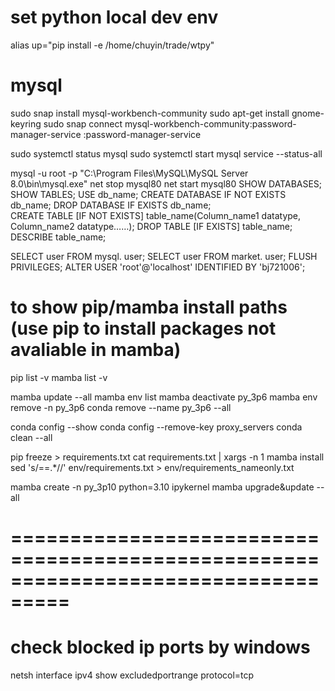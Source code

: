# set python local dev env
alias up="pip install -e /home/chuyin/trade/wtpy"

# mysql
sudo snap install mysql-workbench-community
sudo apt-get install gnome-keyring
sudo snap connect mysql-workbench-community:password-manager-service :password-manager-service

sudo systemctl status mysql
sudo systemctl start mysql
service --status-all

mysql -u root -p
"C:\Program Files\MySQL\MySQL Server 8.0\bin\mysql.exe"
net stop mysql80
net start mysql80
SHOW DATABASES; 
SHOW TABLES;
USE db_name;
CREATE DATABASE IF NOT EXISTS db_name; 
DROP DATABASE IF EXISTS db_name;  
CREATE TABLE [IF NOT EXISTS] table_name(Column_name1 datatype, Column_name2 datatype……);
DROP TABLE [IF EXISTS] table_name;
DESCRIBE table_name;

SELECT user FROM mysql. user;
SELECT user FROM market. user;
FLUSH PRIVILEGES;
ALTER USER 'root'@'localhost' IDENTIFIED BY 'bj721006';

# to show pip/mamba install paths (use pip to install packages not avaliable in mamba)
pip list -v
mamba list -v

mamba update --all
mamba env list
mamba deactivate py_3p6
mamba env remove -n py_3p6
conda remove --name py_3p6 --all

conda config --show
conda config --remove-key proxy_servers
conda clean --all

pip freeze > requirements.txt
cat requirements.txt | xargs -n 1 mamba install
sed 's/==.*//' env/requirements.txt > env/requirements_nameonly.txt

mamba create -n py_3p10 python=3.10 ipykernel
mamba upgrade&update --all

# ===================================================================================
# check blocked ip ports by windows
netsh interface ipv4 show excludedportrange protocol=tcp

